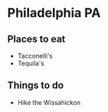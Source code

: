 # Philadelphia PA

## Places to eat
- Tacconelli's
- Tequila's

## Things to do
- Hike the Wissahickon
